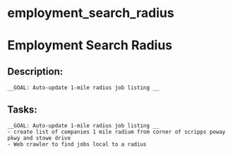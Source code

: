 # employment_search_radius
# Employment Search Radius

## Description:
    __GOAL: Auto-update 1-mile radius job listing __


## Tasks:
    __GOAL: Auto-update 1-mile radius job listing __
    - create list of companies 1 mile radium from corner of scripps poway pkwy and stowe drive
    - Web crawler to find jobs local to a radius

